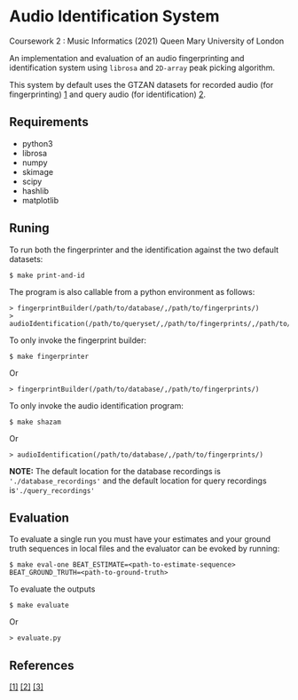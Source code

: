 # Audio Identification System

Coursework 2 : Music Informatics (2021) Queen Mary University of London

An implementation and evaluation of an audio fingerprinting and identification system using `librosa` and `2D-array` peak picking algorithm.

This system by default uses the GTZAN datasets for recorded audio (for fingerprinting) [1](https://collect.qmul.ac.uk/down?t=R8SDLMOKUOSCD2VB/6P63FFT4AN0581R7V49FJKO) and query audio (for identification) [2](https://collect.qmul.ac.uk/down?t=450TPH3RDUJNA920/6P4TNTJT7GSTR7NUC226IJ8). 

## Requirements
* python3
* librosa
* numpy
* skimage
* scipy
* hashlib
* matplotlib

## Runing 

To run both the fingerprinter and the identification against the two default datasets:
```
$ make print-and-id
```
The program is also callable from a python environment as follows:
```
> fingerprintBuilder(/path/to/database/,/path/to/fingerprints/)
> audioIdentification(/path/to/queryset/,/path/to/fingerprints/,/path/to/output.txt)
```

To only invoke the fingerprint builder:
```
$ make fingerprinter
```
Or
```
> fingerprintBuilder(/path/to/database/,/path/to/fingerprints/)
```

To only invoke the audio identification program:
```
$ make shazam
```
Or
```
> audioIdentification(/path/to/database/,/path/to/fingerprints/)
```

**NOTE:** The default location for the database recordings is `'./database_recordings'` and the default location for query recordings is`'./query_recordings'`

## Evaluation

To evaluate a single run you must have your estimates and your ground truth sequences in local files and the evaluator can be evoked by running:

```
$ make eval-one BEAT_ESTIMATE=<path-to-estimate-sequence> BEAT_GROUND_TRUTH=<path-to-ground-truth>   
```

To evaluate the outputs

```
$ make evaluate
```
Or
```
> evaluate.py
```

## References
[[1]](https://qmplus.qmul.ac.uk/pluginfile.php/2609830/mod_resource/content/4/09-audio-identification.pdf) [[2]](https://stackoverflow.com/questions/3684484/peak-detection-in-a-2d-array) [[3]](https://willdrevo.com/fingerprinting-and-audio-recognition-with-python/)
